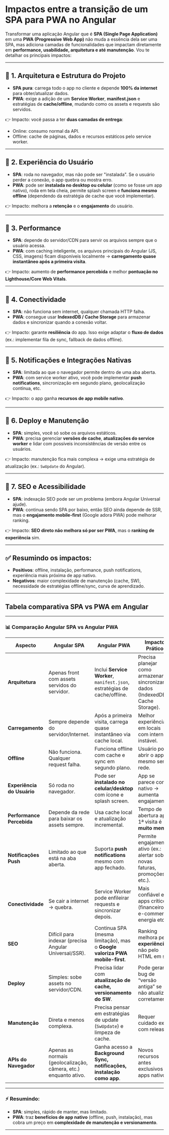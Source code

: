 # Impactos entre a transição de um SPA para PWA no Angular

Transformar uma aplicação Angular que é **SPA (Single Page Application)** em uma **PWA (Progressive Web App)** não muda a essência dela ser uma SPA, mas adiciona camadas de funcionalidades que impactam diretamente em **performance, usabilidade, arquitetura e até manutenção**. Vou te detalhar os principais impactos:

---

## 🔹 1. Arquitetura e Estrutura do Projeto

* **SPA pura**: carrega todo o app no cliente e depende **100% da internet** para obter/atualizar dados.
* **PWA**: exige a adição de um **Service Worker**, **manifest.json** e estratégias de **cache/offline**, mudando como os assets e requests são servidos.

👉 Impacto: você passa a ter **duas camadas de entrega**:

* Online: consumo normal da API.
* Offline: cache de páginas, dados e recursos estáticos pelo service worker.

---

## 🔹 2. Experiência do Usuário

* **SPA**: roda no navegador, mas não pode ser "instalada". Se o usuário perder a conexão, o app quebra ou mostra erro.
* **PWA**: pode ser **instalada no desktop ou celular** (como se fosse um app nativo), roda em tela cheia, permite splash screen e **funciona mesmo offline** (dependendo da estratégia de cache que você implementar).

👉 Impacto: melhora a **retenção** e o **engajamento** do usuário.

---

## 🔹 3. Performance

* **SPA**: depende do servidor/CDN para servir os arquivos sempre que o usuário acessa.
* **PWA**: com caching inteligente, os arquivos principais do Angular (JS, CSS, imagens) ficam disponíveis localmente → **carregamento quase instantâneo após a primeira visita**.

👉 Impacto: aumento de **performance percebida** e melhor **pontuação no Lighthouse/Core Web Vitals**.

---

## 🔹 4. Conectividade

* **SPA**: não funciona sem internet, qualquer chamada HTTP falha.
* **PWA**: consegue usar **IndexedDB / Cache Storage** para armazenar dados e sincronizar quando a conexão voltar.

👉 Impacto: garante **resiliência** do app. Isso exige adaptar o **fluxo de dados** (ex.: implementar fila de sync, fallback de dados offline).

---

## 🔹 5. Notificações e Integrações Nativas

* **SPA**: limitada ao que o navegador permite dentro de uma aba aberta.
* **PWA**: com service worker ativo, você pode implementar **push notifications**, sincronização em segundo plano, geolocalização contínua, etc.

👉 Impacto: o app ganha **recursos de app mobile nativo**.

---

## 🔹 6. Deploy e Manutenção

* **SPA**: simples, você só sobe os arquivos estáticos.
* **PWA**: precisa gerenciar **versões de cache**, **atualizações do service worker** e lidar com possíveis inconsistências de versão entre os usuários.

👉 Impacto: manutenção fica mais complexa → exige uma estratégia de atualização (ex.: `SwUpdate` do Angular).

---

## 🔹 7. SEO e Acessibilidade

* **SPA**: indexação SEO pode ser um problema (embora Angular Universal ajude).
* **PWA**: continua sendo SPA por baixo, então SEO ainda depende de SSR, mas o **engajamento mobile-first** (Google adora PWA) pode melhorar ranking.

👉 Impacto: **SEO direto não melhora só por ser PWA**, mas o **ranking de experiência** sim.

---

## ✅ Resumindo os impactos:

* **Positivos**: offline, instalação, performance, push notifications, experiência mais próxima de app nativo.
* **Negativos**: maior complexidade de manutenção (cache, SW), necessidade de estratégias offline/sync, curva de aprendizado.

---

## Tabela comparativa SPA vs PWA em Angular

---

### 📊 Comparação Angular SPA vs Angular PWA

| **Aspecto**                | **Angular SPA**                                                  | **Angular PWA**                                                             | **Impacto Prático**                                                             |
| -------------------------- | ---------------------------------------------------------------- | --------------------------------------------------------------------------- | ------------------------------------------------------------------------------- |
| **Arquitetura**            | Apenas front com assets servidos do servidor.                    | Inclui **Service Worker**, `manifest.json`, estratégias de cache/offline.   | Precisa planejar como armazenar e sincronizar dados (IndexedDB, Cache Storage). |
| **Carregamento**           | Sempre depende do servidor/Internet.                             | Após a primeira visita, carrega quase instantâneo via cache local.          | Melhor experiência em locais com internet instável.                             |
| **Offline**                | Não funciona. Qualquer request falha.                            | Funciona offline com cache e sync em segundo plano.                         | Usuário pode abrir o app mesmo sem rede.                                        |
| **Experiência do Usuário** | Só roda no navegador.                                            | Pode ser **instalado no celular/desktop** com ícone e splash screen.        | App se parece com nativo → aumenta engajamento.                                 |
| **Performance Percebida**  | Depende da rede para baixar os assets sempre.                    | Usa cache local e atualização incremental.                                  | Tempo de abertura após 1ª visita é **muito menor**.                             |
| **Notificações Push**      | Limitado ao que está na aba aberta.                              | Suporta **push notifications** mesmo com app fechado.                       | Permite engajamento ativo (ex.: alertar sobre novas faturas, promoções, etc.).  |
| **Conectividade**          | Se cair a internet → quebra.                                     | Service Worker pode enfileirar requests e sincronizar depois.               | Mais confiável em apps críticos (financeiros, e-commerce, energia etc.).        |
| **SEO**                    | Difícil para indexar (precisa Angular Universal/SSR).            | Continua SPA (mesma limitação), mas o **Google valoriza PWA mobile-first**. | Ranking melhora pela **experiência**, não pelo HTML em si.                      |
| **Deploy**                 | Simples: sobe assets no servidor/CDN.                            | Precisa lidar com **atualização de cache, versionamento do SW**.            | Pode gerar bug de “versão antiga” se não atualizar corretamente.                |
| **Manutenção**             | Direta e menos complexa.                                         | Precisa pensar em estratégias de update (`SwUpdate`) e limpeza de cache.    | Requer cuidado extra com releases.                                              |
| **APIs do Navegador**      | Apenas as normais (geolocalização, câmera, etc.) enquanto ativo. | Ganha acesso a **Background Sync, notificações, instalação como app**.      | Novos recursos antes exclusivos de apps nativos.                                |

---

### ⚡ Resumindo:

* **SPA**: simples, rápido de manter, mas limitado.
* **PWA**: traz **benefícios de app nativo** (offline, push, instalação), mas cobra um preço em **complexidade de manutenção e versionamento**.

---
